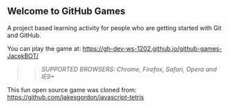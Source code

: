 ## Welcome to GitHub Games

A project based learning activity for people who are getting started with Git and GitHub.

You can play the game at:  https://gh-dev-ws-1202.github.io/github-games-JacekBOT/

>> _*SUPPORTED BROWSERS*: Chrome, Firefox, Safari, Opera and IE9+_

This fun open source game was cloned from: https://github.com/jakesgordon/javascript-tetris
